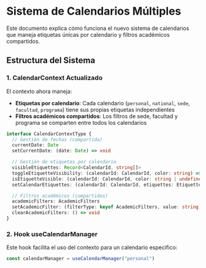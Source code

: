 # Sistema de Calendarios Múltiples

Este documento explica cómo funciona el nuevo sistema de calendarios que maneja etiquetas únicas por calendario y filtros académicos compartidos.

## Estructura del Sistema

### 1. CalendarContext Actualizado

El contexto ahora maneja:
- **Etiquetas por calendario**: Cada calendario (`personal`, `national`, `sede`, `facultad`, `programa`) tiene sus propias etiquetas independientes
- **Filtros académicos compartidos**: Los filtros de sede, facultad y programa se comparten entre todos los calendarios

```typescript
interface CalendarContextType {
  // Gestión de fechas (compartida)
  currentDate: Date
  setCurrentDate: (date: Date) => void

  // Gestión de etiquetas por calendario
  visibleEtiquettes: Record<CalendarId, string[]>
  toggleEtiquetteVisibility: (calendarId: CalendarId, color: string) => void
  isEtiquetteVisible: (calendarId: CalendarId, color: string | undefined) => boolean
  setCalendarEtiquettes: (calendarId: CalendarId, etiquettes: Etiquette[]) => void

  // Filtros académicos (compartidos)
  academicFilters: AcademicFilters
  setAcademicFilter: (filterType: keyof AcademicFilters, value: string) => void
  clearAcademicFilters: () => void
}
```

### 2. Hook useCalendarManager

Este hook facilita el uso del contexto para un calendario específico:

```typescript
const calendarManager = useCalendarManager("personal")

// Uso:
calendarManager.isEtiquetteVisible(color)
calendarManager.toggleEtiquetteVisibility(color)
calendarManager.setCalendarEtiquettes(etiquettes)
calendarManager.academicFilters
calendarManager.setAcademicFilter("sede", "sede-central")
```

## Implementación en Calendarios

### Ejemplo: Personal Calendar

```typescript
export default function PersonalCalendar({ userRole = "user" }: Props) {
  const [events, setEvents] = useState<CalendarEvent[]>(personalEvents)
  const calendarManager = useCalendarManager("personal")
  const permissions = useCalendarPermissions("personal", userRole)

  // Inicializar etiquetas para este calendario
  useEffect(() => {
    calendarManager.setCalendarEtiquettes(personalEtiquettes)
  }, [calendarManager])

  // Filtrar eventos basado en etiquetas visibles
  const visibleEvents = useMemo(() => {
    return events.filter((event) =>
      calendarManager.isEtiquetteVisible(event.color)
    )
  }, [events, calendarManager])

  return (
    <>
      <EtiquettesHeader
        etiquettes={personalEtiquettes}
        isEtiquetteVisible={calendarManager.isEtiquetteVisible}
        toggleEtiquetteVisibility={calendarManager.toggleEtiquetteVisibility}
      />
      <SetupCalendar
        events={visibleEvents}
        // ... otras props
        customEtiquettes={personalEtiquettes}
      />
    </>
  )
}
```

### Ejemplo: Sede Calendar (con filtros académicos)

```typescript
export default function SedeCalendar({ userRole = "user" }: Props) {
  const [events, setEvents] = useState<CalendarEvent[]>(sedeEvents)
  const calendarManager = useCalendarManager("sede")
  const permissions = useCalendarPermissions("department", userRole)

  useEffect(() => {
    calendarManager.setCalendarEtiquettes(sedeEtiquettes)
  }, [calendarManager])

  // Filtrar eventos basado en etiquetas Y filtros académicos
  const visibleEvents = useMemo(() => {
    return events.filter((event) => {
      // Verificar visibilidad de etiquetas
      if (!calendarManager.isEtiquetteVisible(event.color)) {
        return false
      }

      // Verificar filtros académicos
      const { sede, facultad, programa } = calendarManager.academicFilters

      if (sede && event.sede && event.sede !== sede) return false
      if (facultad && event.facultad && event.facultad !== facultad) return false
      if (programa && event.programa && event.programa !== programa) return false

      return true
    })
  }, [events, calendarManager])

  // ... resto de la implementación
}
```

## Etiquetas por Calendario

Cada calendario debe definir sus propias etiquetas:

```typescript
// personal-calendar.tsx
export const personalEtiquettes: Etiquette[] = [
  { id: "materias", name: "Materias", color: "blue", isActive: true },
  { id: "reuniones", name: "Reuniones", color: "orange", isActive: true },
  { id: "examenes", name: "Exámenes", color: "red", isActive: true },
  // ...
]

// sede-calendar.tsx
export const sedeEtiquettes: Etiquette[] = [
  { id: "administrativo", name: "Administrativo", color: "blue", isActive: true },
  { id: "academico", name: "Académico", color: "green", isActive: true },
  { id: "mantenimiento", name: "Mantenimiento", color: "orange", isActive: true },
  // ...
]
```

## Filtros Académicos Compartidos

Los filtros académicos se configuran una vez y afectan a todos los calendarios que los usen:

```typescript
// ConfigFilterButton actualizado
const { academicFilters, setAcademicFilter } = useCalendarContext()

<Select
  value={academicFilters.sede}
  onValueChange={(value) => setAcademicFilter("sede", value)}
>
  <SelectItem value="sede-central">Sede Central</SelectItem>
  <SelectItem value="sede-norte">Sede Norte</SelectItem>
  // ...
</Select>
```

## Beneficios del Nuevo Sistema

1. **Etiquetas independientes**: Cada calendario puede tener sus propias categorías sin interferir con otros
2. **Filtros académicos globales**: Los filtros de sede/facultad/programa se aplican consistentemente
3. **Escalabilidad**: Fácil agregar nuevos calendarios sin afectar los existentes
4. **Mantenimiento**: Cada calendario maneja su propio estado de etiquetas
5. **Flexibilidad**: Los filtros académicos son opcionales y se pueden aplicar selectivamente

## Próximos Pasos

1. Actualizar todos los calendarios restantes (`nacional`, `facultad`, `programa`)
2. Implementar persistencia de filtros en localStorage
3. Agregar API para sincronizar filtros académicos del usuario
4. Crear tests unitarios para el nuevo sistema
